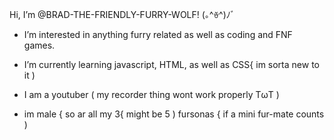 Hi, I’m @BRAD-THE-FRIENDLY-FURRY-WOLF! (｡^ꈊ^)ﾉﾞ   

- I’m interested in anything furry related as well as coding and FNF games.

- I’m currently learning javascript, HTML, as well as CSS{ im sorta new to it )

- I am a youtuber ( my recorder thing wont work properly TωT )

- im male { so ar all my 3{ might be 5 ) fursonas { if a mini fur-mate counts )
